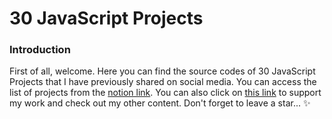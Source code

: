 # 30 JavaScript Projects

### Introduction
First of all, welcome. Here you can find the source codes of 30 JavaScript Projects that I have previously shared on social media. You can access the list of projects from the [notion link](https://devrashad.notion.site/devrashad-5587c6786be74cf5bebc33022a3204d9?pvs=4). You can also click on [this link](https://www.instagram.com/devrashad) to support my work and check out my other content.
Don't forget to leave a star... ✨
